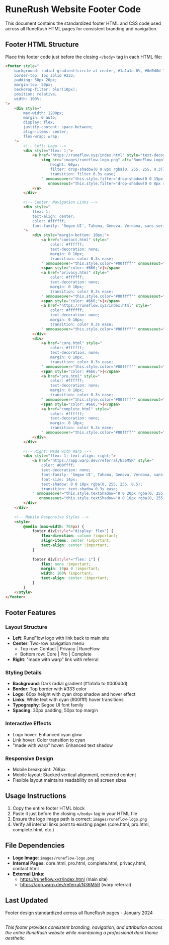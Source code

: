 # RuneRush Website Footer Code

This document contains the standardized footer HTML and CSS code used across all RuneRush HTML pages for consistent branding and navigation.

## Footer HTML Structure

Place this footer code just before the closing `</body>` tag in each HTML file:

```html
<footer style="
    background: radial-gradient(circle at center, #1a1a1a 0%, #0d0d0d 100%);
    border-top: 1px solid #333;
    padding: 30px 20px;
    margin-top: 50px;
    backdrop-filter: blur(10px);
    position: relative;
    width: 100%;
">
    <div style="
        max-width: 1200px;
        margin: 0 auto;
        display: flex;
        justify-content: space-between;
        align-items: center;
        flex-wrap: wrap;
    ">
        <!-- Left: Logo -->
        <div style="flex: 1;">
            <a href="https://runeflow.xyz/index.html" style="text-decoration: none;">
                <img src="images/runeflow-logo.png" alt="RuneFlow Logo" style="
                    height: 60px;
                    filter: drop-shadow(0 0 8px rgba(0, 255, 255, 0.3));
                    transition: filter 0.3s ease;
                " onmouseover="this.style.filter='drop-shadow(0 0 15px rgba(0, 255, 255, 0.6))'" 
                   onmouseout="this.style.filter='drop-shadow(0 0 8px rgba(0, 255, 255, 0.3))'">
            </a>
        </div>
        
        <!-- Center: Navigation Links -->
        <div style="
            flex: 1;
            text-align: center;
            color: #ffffff;
            font-family: 'Segoe UI', Tahoma, Geneva, Verdana, sans-serif;
        ">
            <div style="margin-bottom: 10px;">
                <a href="contact.html" style="
                    color: #ffffff;
                    text-decoration: none;
                    margin: 0 10px;
                    transition: color 0.3s ease;
                " onmouseover="this.style.color='#00ffff'" onmouseout="this.style.color='#ffffff'">Contact</a>
                <span style="color: #666;">|</span>
                <a href="privacy.html" style="
                    color: #ffffff;
                    text-decoration: none;
                    margin: 0 10px;
                    transition: color 0.3s ease;
                " onmouseover="this.style.color='#00ffff'" onmouseout="this.style.color='#ffffff'">Privacy</a>
                <span style="color: #666;">|</span>
                <a href="https://runeflow.xyz/index.html" style="
                    color: #ffffff;
                    text-decoration: none;
                    margin: 0 10px;
                    transition: color 0.3s ease;
                " onmouseover="this.style.color='#00ffff'" onmouseout="this.style.color='#ffffff'">RuneFlow</a>
            </div>
            <div>
                <a href="core.html" style="
                    color: #ffffff;
                    text-decoration: none;
                    margin: 0 10px;
                    transition: color 0.3s ease;
                " onmouseover="this.style.color='#00ffff'" onmouseout="this.style.color='#ffffff'">Core</a>
                <span style="color: #666;">|</span>
                <a href="pro.html" style="
                    color: #ffffff;
                    text-decoration: none;
                    margin: 0 10px;
                    transition: color 0.3s ease;
                " onmouseover="this.style.color='#00ffff'" onmouseout="this.style.color='#ffffff'">Pro</a>
                <span style="color: #666;">|</span>
                <a href="complete.html" style="
                    color: #ffffff;
                    text-decoration: none;
                    margin: 0 10px;
                    transition: color 0.3s ease;
                " onmouseover="this.style.color='#00ffff'" onmouseout="this.style.color='#ffffff'">Complete</a>
            </div>
        </div>
        
        <!-- Right: Made with Warp -->
        <div style="flex: 1; text-align: right;">
            <a href="https://app.warp.dev/referral/N36M5R" style="
                color: #00ffff;
                text-decoration: none;
                font-family: 'Segoe UI', Tahoma, Geneva, Verdana, sans-serif;
                font-size: 14px;
                text-shadow: 0 0 10px rgba(0, 255, 255, 0.5);
                transition: text-shadow 0.3s ease;
            " onmouseover="this.style.textShadow='0 0 20px rgba(0, 255, 255, 0.8)'" 
               onmouseout="this.style.textShadow='0 0 10px rgba(0, 255, 255, 0.5)'">made with warp</a>
        </div>
    </div>
    
    <!-- Mobile Responsive Styles -->
    <style>
        @media (max-width: 768px) {
            footer div[style*="display: flex"] {
                flex-direction: column !important;
                align-items: center !important;
                text-align: center !important;
            }
            
            footer div[style*="flex: 1"] {
                flex: none !important;
                margin: 10px 0 !important;
                width: 100% !important;
                text-align: center !important;
            }
        }
    </style>
</footer>
```

## Footer Features

### Layout Structure
- **Left**: RuneFlow logo with link back to main site
- **Center**: Two-row navigation menu
  - Top row: Contact | Privacy | RuneFlow
  - Bottom row: Core | Pro | Complete
- **Right**: "made with warp" link with referral

### Styling Details
- **Background**: Dark radial gradient (#1a1a1a to #0d0d0d)
- **Border**: Top border with #333 color
- **Logo**: 60px height with cyan drop shadow and hover effect
- **Links**: White text with cyan (#00ffff) hover transitions
- **Typography**: Segoe UI font family
- **Spacing**: 30px padding, 50px top margin

### Interactive Effects
- Logo hover: Enhanced cyan glow
- Link hover: Color transition to cyan
- "made with warp" hover: Enhanced text shadow

### Responsive Design
- Mobile breakpoint: 768px
- Mobile layout: Stacked vertical alignment, centered content
- Flexible layout maintains readability on all screen sizes

## Usage Instructions

1. Copy the entire footer HTML block
2. Paste it just before the closing `</body>` tag in your HTML file
3. Ensure the logo image path is correct: `images/runeflow-logo.png`
4. Verify all internal links point to existing pages (core.html, pro.html, complete.html, etc.)

## File Dependencies

- **Logo Image**: `images/runeflow-logo.png`
- **Internal Pages**: core.html, pro.html, complete.html, privacy.html, contact.html
- **External Links**: 
  - https://runeflow.xyz/index.html (main site)
  - https://app.warp.dev/referral/N36M5R (warp referral)

## Last Updated
Footer design standardized across all RuneRush pages - January 2024

---

*This footer provides consistent branding, navigation, and attribution across the entire RuneRush website while maintaining a professional dark theme aesthetic.*
